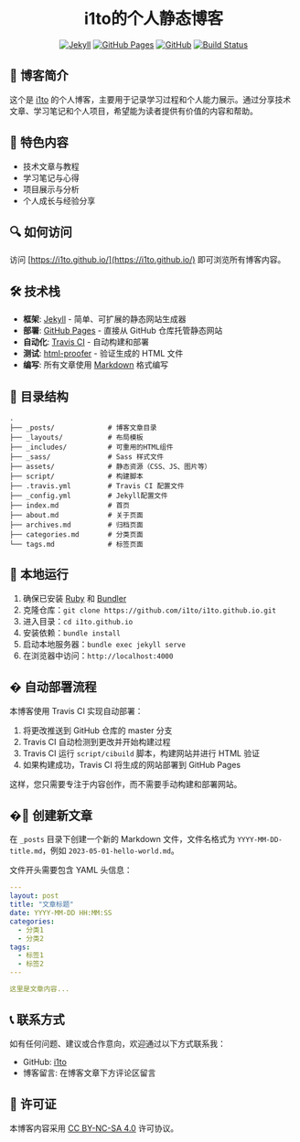 
<h1 align="center">i1to的个人静态博客</h1>

<p align="center">
  <a href="https://jekyllrb.com/"><img src="https://img.shields.io/badge/框架-Jekyll-red" alt="Jekyll"></a>
  <a href="https://pages.github.com"><img src="https://img.shields.io/badge/部署-GitHub_Pages-black" alt="GitHub Pages"></a>
  <a href="https://github.com/i1to/i1to.github.io"><img src="https://img.shields.io/badge/源码-GitHub-blue" alt="GitHub"></a>
  <a href="https://travis-ci.org/i1to/i1to.github.io"><img src="https://img.shields.io/travis/i1to/i1to.github.io/master.svg" alt="Build Status"></a>
</p>

## 📝 博客简介

这个是 [i1to](https://github.com/i1to) 的个人博客，主要用于记录学习过程和个人能力展示。通过分享技术文章、学习笔记和个人项目，希望能为读者提供有价值的内容和帮助。

## 🚀 特色内容

- 技术文章与教程
- 学习笔记与心得
- 项目展示与分析
- 个人成长与经验分享

## 🔍 如何访问

访问 [https://i1to.github.io/](https://i1to.github.io/) 即可浏览所有博客内容。

## 🛠️ 技术栈

- **框架**: [Jekyll](https://jekyllrb.com/) - 简单、可扩展的静态网站生成器
- **部署**: [GitHub Pages](https://pages.github.com) - 直接从 GitHub 仓库托管静态网站
- **自动化**: [Travis CI](https://travis-ci.org/) - 自动构建和部署
- **测试**: [html-proofer](https://github.com/gjtorikian/html-proofer) - 验证生成的 HTML 文件
- **编写**: 所有文章使用 [Markdown](https://daringfireball.net/projects/markdown/) 格式编写

## 📂 目录结构

```
.
├── _posts/             # 博客文章目录
├── _layouts/           # 布局模板
├── _includes/          # 可重用的HTML组件
├── _sass/              # Sass 样式文件
├── assets/             # 静态资源（CSS、JS、图片等）
├── script/             # 构建脚本
├── .travis.yml         # Travis CI 配置文件
├── _config.yml         # Jekyll配置文件
├── index.md            # 首页
├── about.md            # 关于页面
├── archives.md         # 归档页面
├── categories.md       # 分类页面
└── tags.md             # 标签页面
```

## 🚀 本地运行

1. 确保已安装 [Ruby](https://www.ruby-lang.org/) 和 [Bundler](https://bundler.io/)
2. 克隆仓库：`git clone https://github.com/i1to/i1to.github.io.git`
3. 进入目录：`cd i1to.github.io`
4. 安装依赖：`bundle install`
5. 启动本地服务器：`bundle exec jekyll serve`
6. 在浏览器中访问：`http://localhost:4000`

## � 自动部署流程

本博客使用 Travis CI 实现自动部署：

1. 将更改推送到 GitHub 仓库的 master 分支
2. Travis CI 自动检测到更改并开始构建过程
3. Travis CI 运行 `script/cibuild` 脚本，构建网站并进行 HTML 验证
4. 如果构建成功，Travis CI 将生成的网站部署到 GitHub Pages

这样，您只需要专注于内容创作，而不需要手动构建和部署网站。

## �📝 创建新文章

在 `_posts` 目录下创建一个新的 Markdown 文件，文件名格式为 `YYYY-MM-DD-title.md`，例如 `2023-05-01-hello-world.md`。

文件开头需要包含 YAML 头信息：

```yaml
---
layout: post
title: "文章标题"
date: YYYY-MM-DD HH:MM:SS
categories:
  - 分类1
  - 分类2
tags:
  - 标签1
  - 标签2
---

这里是文章内容...
```

## 📞 联系方式

如有任何问题、建议或合作意向，欢迎通过以下方式联系我：

- GitHub: [i1to](https://github.com/i1to)
- 博客留言: 在博客文章下方评论区留言

## 📄 许可证

本博客内容采用 [CC BY-NC-SA 4.0](https://creativecommons.org/licenses/by-nc-sa/4.0/) 许可协议。
